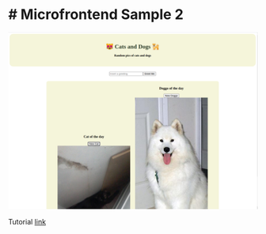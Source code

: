 # # Microfrontend Sample 2

<img src="./micro-frontend-cats-dogs.png" alt="Cats and Dogs Micro-frontend" />

Tutorial [link](https://blog.bitsrc.io/how-to-develop-microfrontends-using-react-step-by-step-guide-47ebb479cacd)